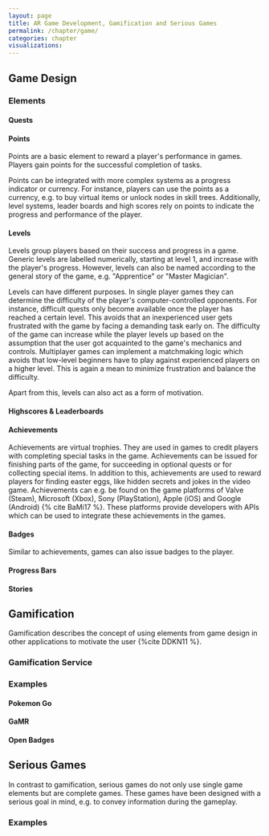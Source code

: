 ```yaml
---
layout: page
title: AR Game Development, Gamification and Serious Games
permalink: /chapter/game/
categories: chapter
visualizations:
---
```


## Game Design

### Elements

#### Quests

#### Points

Points are a basic element to reward a player's performance in games.
Players gain points for the successful completion of tasks.

Points can be integrated with more complex systems as a progress indicator or currency.
For instance, players can use the points as a currency, e.g. to buy virtual items or unlock nodes in skill trees.
Additionally, level systems, leader boards and high scores rely on points to indicate the progress and performance of the player.

#### Levels

Levels group players based on their success and progress in a game.
Generic levels are labelled numerically, starting at level 1, and increase with the player's progress.
However, levels can also be named according to the general story of the game, e.g. "Apprentice" or "Master Magician".

Levels can have different purposes.
In single player games they can determine the difficulty of the player's computer-controlled opponents.
For instance, difficult quests only become available once the player has reached a certain level.
This avoids that an inexperienced user gets frustrated with the game by facing a demanding task early on.
The difficulty of the game can increase while the player levels up based on the assumption that the user got acquainted to the game's mechanics and controls.
Multiplayer games can implement a matchmaking logic which avoids that low-level beginners have to play against experienced players on a higher level.
This is again a mean to minimize frustration and balance the difficulty.

Apart from this, levels can also act as a form of motivation.

#### Highscores & Leaderboards



#### Achievements

Achievements are virtual trophies.
They are used in games to credit players with completing special tasks in the game.
Achievements can be issued for finishing parts of the game, for succeeding in optional quests or for collecting special items.
In addition to this, achievements are used to reward players for finding easter eggs, like hidden secrets and jokes in the video game.
Achievements can e.g. be found on the game platforms of Valve (Steam), Microsoft (Xbox), Sony (PlayStation), Apple (iOS) and Google (Android) {% cite BaMi17 %}.
These platforms provide developers with APIs which can be used to integrate these achievements in the games.

#### Badges

Similar to achievements, games can also issue badges to the player.

#### Progress Bars

#### Stories

## Gamification

Gamification describes the concept of using elements from game design in other applications to motivate the user {%cite DDKN11 %}.

### Gamification Service

### Examples

#### Pokemon Go

#### GaMR

#### Open Badges

## Serious Games

In contrast to gamification, serious games do not only use single game elements but are complete games.
These games have been designed with a serious goal in mind, e.g. to convey information during the gameplay.

### Examples
